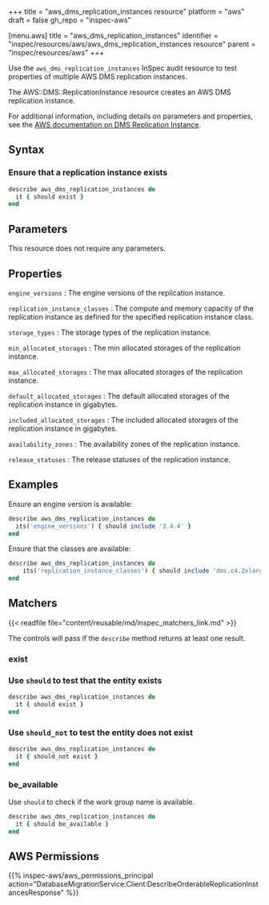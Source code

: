 +++
title = "aws_dms_replication_instances resource"
platform = "aws"
draft = false
gh_repo = "inspec-aws"

[menu.aws]
title = "aws_dms_replication_instances"
identifier = "inspec/resources/aws/aws_dms_replication_instances resource"
parent = "inspec/resources/aws"
+++

Use the `aws_dms_replication_instances` InSpec audit resource to test properties of multiple AWS DMS replication instances.

The AWS::DMS::ReplicationInstance resource creates an AWS DMS replication instance.

For additional information, including details on parameters and properties, see the [AWS documentation on DMS Replication Instance](https://docs.aws.amazon.com/AWSCloudFormation/latest/UserGuide/aws-resource-dms-replicationinstance.html).

## Syntax

### Ensure that a replication instance exists

```ruby
describe aws_dms_replication_instances do
  it { should exist }
end
```

## Parameters

This resource does not require any parameters.

## Properties

`engine_versions`
: The engine versions of the replication instance.

`replication_instance_classes`
: The compute and memory capacity of the replication instance as defined for the specified replication instance class.

`storage_types`
: The storage types of the replication instance.

`min_allocated_storages`
: The min allocated storages of the replication instance.

`max_allocated_storages`
: The max allocated storages of the replication instance.

`default_allocated_storages`
: The default allocated storages of the replication instance in gigabytes.

`included_allocated_storages`
: The included allocated storages of the replication instance in gigabytes.

`availability_zones`
: The availability zones of the replication instance.

`release_statuses`
: The release statuses of the replication instance.

## Examples

Ensure an engine version is available:

```ruby
describe aws_dms_replication_instances do
  its('engine_versions') { should include '3.4.4' }
end
```

Ensure that the classes are available:

```ruby
describe aws_dms_replication_instances do
    its('replication_instance_classes') { should include 'dms.c4.2xlarge' }
end
```

## Matchers

{{< readfile file="content/reusable/md/inspec_matchers_link.md" >}}

The controls will pass if the `describe` method returns at least one result.

### exist

### Use `should` to test that the entity exists

```ruby
describe aws_dms_replication_instances do
  it { should exist }
end
```

### Use `should_not` to test the entity does not exist

```ruby
describe aws_dms_replication_instances do
  it { should_not exist }
end
```

### be_available

Use `should` to check if the work group name is available.

```ruby
describe aws_dms_replication_instances do
  it { should be_available }
end
```

## AWS Permissions

{{% inspec-aws/aws_permissions_principal action="DatabaseMigrationService:Client:DescribeOrderableReplicationInstancesResponse" %}}
